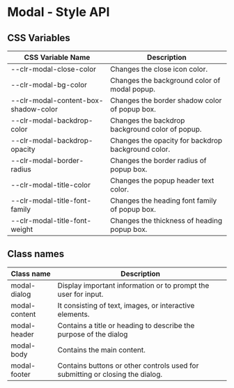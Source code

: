 # Modal - Style API

## CSS Variables

| CSS Variable Name                                     | Description                                                                  |
| ----------------------------------------------------- | -----------------------------------------------------------------------------|
| --clr-modal-close-color                               | Changes the close icon color.                                                |
| --clr-modal-bg-color                                  | Changes the background color of modal popup.                                 |
| --clr-modal-content-box-shadow-color                  | Changes the border shadow color of popup box.                                |
| --clr-modal-backdrop-color                            | Changes the backdrop background color of popup.                              |
| --clr-modal-backdrop-opacity                          | Changes the opacity for backdrop background color.                           |
| --clr-modal-border-radius                             | Changes the border radius of popup box.                                      |
| --clr-modal-title-color                               | Changes the popup header text color.                                         |
| --clr-modal-title-font-family                         | Changes the heading font family of popup box.                                |
| --clr-modal-title-font-weight                         | Changes the thickness of heading popup box.                                  |


## Class names

| Class name                           | Description                                                                     |
| ------------------------------------ | -----------------------------------------------------------------------------   |
| modal-dialog                         | Display important information or to prompt the user for input.                  |
| modal-content                        | It consisting of text, images, or interactive elements.                         |
| modal-header                         | Contains a title or heading to describe the purpose of the dialog               |
| modal-body                           | Contains the main content.                                                      |
| modal-footer                         | Contains buttons or other controls used for submitting or closing the dialog.   |
